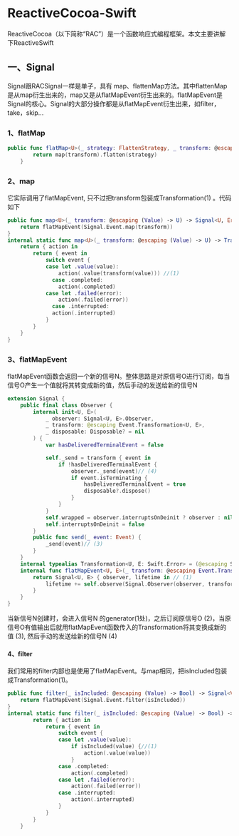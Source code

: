 # ReactiveCocoa-Swift

ReactiveCocoa（以下简称“RAC”）是一个函数响应式编程框架。本文主要讲解下ReactiveSwift

## 一、Signal

Signal跟RACSignal一样是单子，具有 map、flattenMap方法。其中flattenMap是从map衍生出来的，map又是从flatMapEvent衍生出来的。flatMapEvent是Signal的核心。Signal的大部分操作都是从flatMapEvent衍生出来，如filter，take，skip...

### 1、flatMap

```swift
public func flatMap<U>(_ strategy: FlattenStrategy, _ transform: @escaping (Value) -> SignalProducer<U, Error>) -> Signal<U, Error>{
		return map(transform).flatten(strategy)
	}
```

### 2、map

它实际调用了flatMapEvent, 只不过把transform包装成Transformation(1) 。代码如下

```swift
public func map<U>(_ transform: @escaping (Value) -> U) -> Signal<U, Error> {
	return flatMapEvent(Signal.Event.map(transform))
}
internal static func map<U>(_ transform: @escaping (Value) -> U) -> Transformation<U, Error> {
	return { action in
		return { event in
			switch event {
			case let .value(value):
				action(.value(transform(value))) //(1)
              case .completed:
				action(.completed)
			case let .failed(error):
				action(.failed(error))
              case .interrupted:
              action(.interrupted)
            }
		}
	}
}
```

#### 

### 3、flatMapEvent

 flatMapEvent函数会返回一个新的信号N。整体思路是对原信号O进行订阅，每当信号O产生一个值就将其转变成新的值，然后手动的发送给新的信号N

```swift
extension Signal {
	public final class Observer {
		internal init<U, E>(
			_ observer: Signal<U, E>.Observer,
			_ transform: @escaping Event.Transformation<U, E>,
			_ disposable: Disposable? = nil
		) {
			var hasDeliveredTerminalEvent = false

			self._send = transform { event in
				if !hasDeliveredTerminalEvent {
					observer._send(event)// (4)
					if event.isTerminating {
						hasDeliveredTerminalEvent = true
						disposable?.dispose()
					}
				}
			}
			self.wrapped = observer.interruptsOnDeinit ? observer : nil
			self.interruptsOnDeinit = false
		}
      	public func send(_ event: Event) {
			_send(event)// (3)
		}
    }
  	internal typealias Transformation<U, E: Swift.Error> = (@escaping Signal<U, E>.Observer.Action) -> (Signal<Value, Error>.Event) -> Void
	internal func flatMapEvent<U, E>(_ transform: @escaping Event.Transformation<U, E>) -> Signal<U, E> {
		return Signal<U, E> { observer, lifetime in // (1)
			lifetime += self.observe(Signal.Observer(observer, transform)) // (2)
		}
	}
}
```

当新信号N创建时，会进入信号N 的generator(1处)，之后订阅原信号O (2)，当原信号O有值输出后就用flatMapEvent函数传入的Transformation将其变换成新的值 (3), 然后手动的发送给新的信号N (4)

#### 4、filter

我们常用的filter内部也是使用了flatMapEvent。与map相同，把isIncluded包装成Transformation(1)。

```swift
public func filter(_ isIncluded: @escaping (Value) -> Bool) -> Signal<Value, Error> {
	return flatMapEvent(Signal.Event.filter(isIncluded))
}
internal static func filter(_ isIncluded: @escaping (Value) -> Bool) -> Transformation<Value, Error> {
		return { action in
			return { event in
				switch event {
				case let .value(value):
					if isIncluded(value) {//(1)
						action(.value(value))
					}
				case .completed:
					action(.completed)
				case let .failed(error):
					action(.failed(error))
				case .interrupted:
					action(.interrupted)
				}
			}
		}
	}
```
